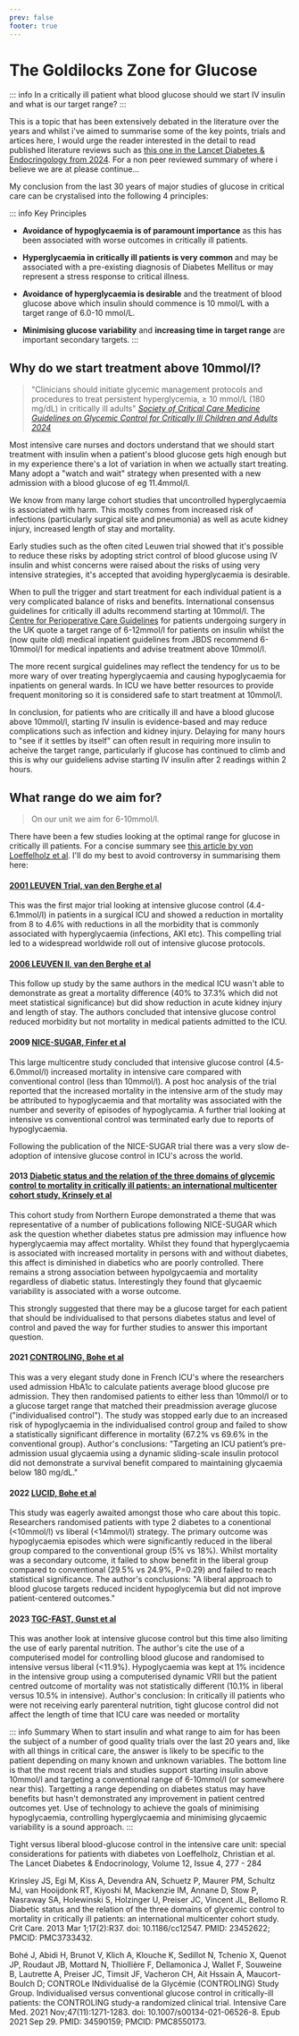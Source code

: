 ```yaml
---
prev: false
footer: true
---
```


# The Goldilocks Zone for Glucose 
::: info
In a critically ill patient what blood glucose should we start IV insulin and what is our target range?
:::

This is a topic that has been extensively debated in the literature over the years and whilst i've aimed to summarise some of the key points, trials and artices here, I would urge the reader interested in the detail to read published literature reviews such as [this one in the Lancet Diabetes & Endocringology from 2024](https://www.thelancet.com/journals/landia/article/PIIS2213-8587(24)00058-5/fulltext). For a non peer reviewed summary of where i believe we are at please continue...

My conclusion from the last 30 years of major studies of glucose in critical care can be crystalised into the following 4 principles:

::: info Key Principles
- **Avoidance of hypoglycaemia is of paramount importance** as this has been associated with worse outcomes in critically ill patients.

- **Hyperglycaemia in critically ill patients is very common** and may be associated with a pre-existing diagnosis of Diabetes Mellitus or may represent a stress response to critical illness.

- **Avoidance of hyperglycaemia is desirable** and the treatment of blood glucose above which insulin should commence is 10 mmol/L with a target range of 6.0-10 mmol/L.

- **Minimising glucose variability** and **increasing time in target range** are important secondary targets.
:::

## Why do we start treatment above 10mmol/l?

> "Clinicians should initiate glycemic management protocols and procedures to treat persistent hyperglycemia, ≥ 10 mmol/L (180 mg/dL) in critically ill adults"
[*Society of Critical Care Medicine Guidelines on Glycemic Control for Critically Ill Children and Adults 2024*](https://journals.lww.com/ccmjournal/fulltext/2024/04000/society_of_critical_care_medicine_guidelines_on.22.aspx)

Most intensive care nurses and doctors understand that we should start treatment with insulin when a patient's blood glucose gets high enough but in my experience there's a lot of variation in when we actually start treating. Many adopt a "watch and wait" strategy when presented with a new admission with a blood glucose of eg 11.4mmol/l. 


We know from many large cohort studies that uncontrolled hyperglycaemia is associated with harm. This mostly comes from increased risk of infections (particularly surgical site and pneumonia) as well as acute kidney injury, increased length of stay and mortality.


Early studies such as the often cited Leuwen trial showed that it's possible to reduce these risks by adopting strict control of blood glucose using IV insulin and whist concerns were raised about the risks of using very intensive strategies, it's accepted that avoiding hyperglycaemia is desirable. 


When to pull the trigger and start treatment for each individual patient is a very complicated balance of risks and benefits. International consensus guidelines for critically ill adults recommend starting at 10mmol/l. The [Centre for Perioperative Care Guidelines](https://abcd.care/sites/default/files/site_uploads/JBDS_Guidelines_Current/JBDS_03_CPOC_Diabetes_Surgery_Guideline_Updated_2022.pdf) for patients undergoing surgery in the UK quote a target range of 6-12mmol/l for patients on insulin whilst the (now quite old) medical inpatient guidelines from JBDS recommend 6-10mmol/l for medical inpatients and advise treatment above 10mmol/l.

The more recent surgical guidelines may reflect the tendency for us to be more wary of over treating hyperglycaemia and causing hypoglycaemia for inpatients on general wards. In ICU we have better resources to provide frequent monitoring so it is considered safe to start treatment at 10mmol/l.


In conclusion, for patients who are critically ill and have a blood glucose above 10mmol/l, starting IV insulin is evidence-based and may reduce complications such as infection and kidney injury. Delaying for many hours to "see if it settles by itself" can often result in requiring more insulin to acheive the target range, particularly if glucose has continued to climb and this is why our guideliens advise starting IV insulin after 2 readings within 2 hours. 

## What range do we aim for?

> On our unit we aim for 6-10mmol/l.

There have been a few studies looking at the optimal range for glucose in critically ill patients. For a concise summary see [this article by von Loeffelholz et al](https://www.thelancet.com/journals/landia/article/PIIS2213-8587(24)00058-5/fulltext). I'll do my best to avoid controversy in summarising them here:

#### [2001 LEUVEN Trial, van den Berghe et al](https://www.nejm.org/doi/10.1056/NEJMoa011300?url_ver=Z39.88-2003&rfr_id=ori:rid:crossref.org&rfr_dat=cr_pub%20%200www.ncbi.nlm.nih.gov)
This was the first major trial looking at intensive glucose control (4.4-6.1mmol/l) in patients in a surgical ICU and showed a reduction in mortality from 8 to 4.6% with reductions in all the morbidity that is commonly associated with hyperglycaemia (infections, AKI etc). This compelling trial led to a widespread worldwide roll out of intensive glucose protocols. 

#### [2006 LEUVEN II, van den Berghe et al](https://www.nejm.org/doi/full/10.1056/NEJMoa052521)
This follow up study by the same authors in the medical ICU wasn't able to demonstrate as great a mortality difference (40% to 37.3% which did not meet statistical significance) but did show reduction in acute kidney injury and length of stay. The authors concluded that intensive glucose control reduced morbidity but not mortality in medical patients admitted to the ICU.

#### 2009 [NICE-SUGAR, Finfer et al](https://www.nejm.org/doi/full/10.1056/NEJMoa0810625)
This large multicentre study concluded that intensive glucose control (4.5-6.0mmol/l) increased mortality in intensive care compared with conventional control (less than 10mmol/l). A post hoc analysis of the trial reported that the increased mortality in the intensive arm of the study may be attributed to hypoglycaemia and that mortality was associated with the number and severity of episodes of hypoglycamia. A further trial looking at intensive vs conventional control was terminated early due to reports of hypoglycaemia.


Following the publication of the NICE-SUGAR trial there was a very slow de-adoption of intensive glucose control in ICU's across the world. 

#### 2013 [Diabetic status and the relation of the three domains of glycemic control to mortality in critically ill patients: an international multicenter cohort study, Krinsely et al](https://pmc.ncbi.nlm.nih.gov/articles/PMC3733432/#:~:text=Hyperglycemia%2C%20hypoglycemia%2C%20and%20increased%20glycemic,control%20with%20mortality%20remains%20uncertain.)
This cohort study from Northern Europe demonstrated a theme that was representative of a number of publications following NICE-SUGAR which ask the question whether diabetes status pre admission may influence how hyperglycaemia may affect mortality. Whilst they found that hyperglycaemia is associated with increased mortality in persons with and without diabetes, this affect is diminished in diabetics who are poorly controlled. There remains a strong association between hypolgycaemia and mortality regardless of diabetic status. Interestingly they found that glycaemic variability is associated with a worse outcome. 


This strongly suggested that there may be a glucose target for each patient that should be individualised to that persons diabetes status and level of control and paved the way for further studies to answer this important question. 

#### 2021 [CONTROLING, Bohe et al](https://pubmed.ncbi.nlm.nih.gov/34590159/)
This was a very elegant study done in French ICU's where the researchers used admission HbA1c to calculate patients average blood glucose pre admission. They then randomised patients to either less than 10mmol/l or to a glucose target range that matched their preadmission average glucose ("individualised control"). The study was stopped early due to an increased risk of hypoglycaemia in the individualised control group and failed to show a statistically significant difference in mortality (67.2% vs 69.6% in the conventional group). Author's conclusions: "Targeting an ICU patient’s pre-admission usual glycaemia using a dynamic sliding-scale insulin protocol did not demonstrate a survival benefit compared to maintaining glycaemia below 180 mg/dL."

#### 2022 [LUCID, Bohe et al](https://www.atsjournals.org/doi/10.1164/rccm.202202-0329OC) 
This study was eagerly awaited amongst those who care about this topic. Researchers randomised patients with type 2 diabetes to a conentional (<10mmol/l) vs liberal (<14mmol/l) strategy. The primary outcome was hypoglycaemia episodes which were significantly reduced in the liberal group compared to the conventional group (5% vs 18%). Whilst mortality was a secondary outcome, it failed to show benefit in the liberal group compared to conventional (29.5% vs 24.9%, P=0.29) and failed to reach statistical significance. The author's conclusions: "A liberal approach to blood glucose targets reduced incident hypoglycemia but did not improve patient-centered outcomes."

#### 2023 [TGC-FAST, Gunst et al](https://www.nejm.org/doi/10.1056/NEJMoa2304855)
This was another look at intensive glucose control but this time also limiting the use of early parental nutrition. The author's cite the use of a computerised model for controlling blood glucose and randomised to intensive versus liberal (<11.9%). Hypoglycaemia was kept at 1% incidence in the intensive group using a computerised dynamic VRII but the patient centred outcome of mortality was not statistically different (10.1% in liberal versus 10.5% in intensive). Author's conclusion: In critically ill patients who were not receiving early parenteral nutrition, tight glucose control did not affect the length of time that ICU care was needed or mortality

::: info Summary
When to start insulin and what range to aim for has been the subject of a number of good quality trials over the last 20 years and, like with all things in critical care, the answer is likely to be specific to the patient depending on many known and unknown variables. The bottom line is that the most recent trials and studies support starting insulin above 10mmol/l and targeting a conventional range of 6-10mmol/l (or somewhere near this). Targetting a range depending on diabetes status may have benefits but hasn't demonstrated any improvement in patient centred outcomes yet. Use of technology to achieve the goals of minimising hypoglycaemia, controlling hyperglycaemia and minimising glycaemic variability is a sound approach. 
:::


 













Tight versus liberal blood-glucose control in the intensive care unit: special considerations for patients with diabetes
von Loeffelholz, Christian et al.
The Lancet Diabetes & Endocrinology, Volume 12, Issue 4, 277 - 284

Krinsley JS, Egi M, Kiss A, Devendra AN, Schuetz P, Maurer PM, Schultz MJ, van Hooijdonk RT, Kiyoshi M, Mackenzie IM, Annane D, Stow P, Nasraway SA, Holewinski S, Holzinger U, Preiser JC, Vincent JL, Bellomo R. Diabetic status and the relation of the three domains of glycemic control to mortality in critically ill patients: an international multicenter cohort study. Crit Care. 2013 Mar 1;17(2):R37. doi: 10.1186/cc12547. PMID: 23452622; PMCID: PMC3733432.

Bohé J, Abidi H, Brunot V, Klich A, Klouche K, Sedillot N, Tchenio X, Quenot JP, Roudaut JB, Mottard N, Thiollière F, Dellamonica J, Wallet F, Souweine B, Lautrette A, Preiser JC, Timsit JF, Vacheron CH, Ait Hssain A, Maucort-Boulch D; CONTROLe INdividualisé de la Glycémie (CONTROLING) Study Group. Individualised versus conventional glucose control in critically-ill patients: the CONTROLING study-a randomized clinical trial. Intensive Care Med. 2021 Nov;47(11):1271-1283. doi: 10.1007/s00134-021-06526-8. Epub 2021 Sep 29. PMID: 34590159; PMCID: PMC8550173.
